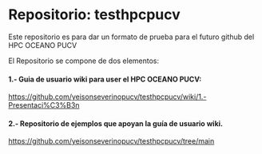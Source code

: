 # Repositorio: testhpcpucv
Este repositorio es para dar un formato de prueba para el futuro github del HPC OCEANO PUCV

El Repositorio se compone de dos elementos:
#### 1.- Guia de usuario wiki para user el HPC OCEANO PUCV:
https://github.com/yeisonseverinopucv/testhpcpucv/wiki/1.-Presentaci%C3%B3n

#### 2.- Repositorio de ejemplos que apoyan la guía de usuario wiki.
https://github.com/yeisonseverinopucv/testhpcpucv/tree/main




